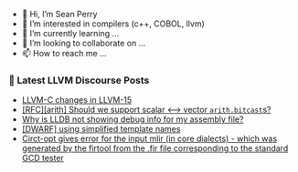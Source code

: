 - 👋 Hi, I’m Sean Perry
- 👀 I’m interested in compilers (c++, COBOL, llvm)
- 🌱 I’m currently learning ...
- 💞️ I’m looking to collaborate on ...
- 📫 How to reach me ...

<!---
s66perry/s66perry is a ✨ special ✨ repository because its `README.md` (this file) appears on your GitHub profile.
You can click the Preview link to take a look at your changes.
--->
### 📕 Latest LLVM Discourse Posts

<!-- DISCOURSE-LLVM:START -->
- [LLVM-C changes in LLVM-15](https://discourse.llvm.org/t/llvm-c-changes-in-llvm-15/65429#post_1)
- [[RFC][arith] Should we support scalar &lt;--&gt; vector `arith.bitcast`s?](https://discourse.llvm.org/t/rfc-arith-should-we-support-scalar-vector-arith-bitcast-s/65427#post_1)
- [Why is LLDB not showing debug info for my assembly file?](https://discourse.llvm.org/t/why-is-lldb-not-showing-debug-info-for-my-assembly-file/65412#post_16)
- [[DWARF] using simplified template names](https://discourse.llvm.org/t/dwarf-using-simplified-template-names/58417#post_13)
- [Circt-opt gives error for the input mlir &lpar;in core dialects&rpar; - which was generated by the firtool from the .fir file corresponding to the standard GCD tester](https://discourse.llvm.org/t/circt-opt-gives-error-for-the-input-mlir-in-core-dialects-which-was-generated-by-the-firtool-from-the-fir-file-corresponding-to-the-standard-gcd-tester/65424#post_3)
<!-- DISCOURSE-LLVM:END -->
